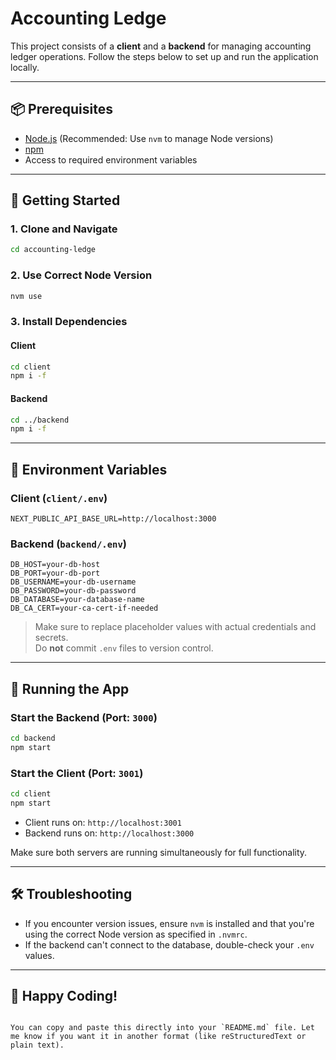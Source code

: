 # Accounting Ledge

This project consists of a **client** and a **backend** for managing accounting ledger operations. Follow the steps below to set up and run the application locally.

---

## 📦 Prerequisites

- [Node.js](https://nodejs.org/) (Recommended: Use `nvm` to manage Node versions)
- [npm](https://www.npmjs.com/)
- Access to required environment variables

---

## 🚀 Getting Started

### 1. Clone and Navigate

```bash
cd accounting-ledge
```

### 2. Use Correct Node Version

```bash
nvm use
```

### 3. Install Dependencies

#### Client

```bash
cd client
npm i -f
```

#### Backend

```bash
cd ../backend
npm i -f
```

---

## 🔐 Environment Variables

### Client (`client/.env`)

```env
NEXT_PUBLIC_API_BASE_URL=http://localhost:3000
```

### Backend (`backend/.env`)

```env
DB_HOST=your-db-host
DB_PORT=your-db-port
DB_USERNAME=your-db-username
DB_PASSWORD=your-db-password
DB_DATABASE=your-database-name
DB_CA_CERT=your-ca-cert-if-needed
```

> Make sure to replace placeholder values with actual credentials and secrets.  
> Do **not** commit `.env` files to version control.

---

## 🧪 Running the App

### Start the **Backend** (Port: `3000`)

```bash
cd backend
npm start
```

### Start the **Client** (Port: `3001`)

```bash
cd client
npm start
```

- Client runs on: `http://localhost:3001`
- Backend runs on: `http://localhost:3000`

Make sure both servers are running simultaneously for full functionality.

---

## 🛠 Troubleshooting

- If you encounter version issues, ensure `nvm` is installed and that you're using the correct Node version as specified in `.nvmrc`.
- If the backend can't connect to the database, double-check your `.env` values.

---

## 🎉 Happy Coding!

```

You can copy and paste this directly into your `README.md` file. Let me know if you want it in another format (like reStructuredText or plain text).
```
